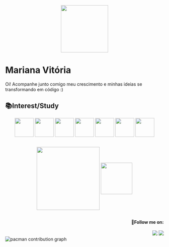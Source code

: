 <div align="center"> <img height="150px" src="https://64.media.tumblr.com/9f5abfbd728caf3c28efaef32e52ac6e/818874f94e0b7eaf-ce/s1280x1920/0e7d01eeb43d1f98624da20a663425c76db4744d.gifv"/></div>



# Mariana Vitória
<p>Oi! Acompanhe junto comigo meu crescimento e minhas ideias se transformando em código :)</p>

<h2> 📚Interest/Study </h2> 
<div align="center">
    <img height="60px" width="60px" src="https://cdn.jsdelivr.net/gh/devicons/devicon@latest/icons/html5/html5-original.svg" />
    <img height="60px" width="60px" src="https://cdn.jsdelivr.net/gh/devicons/devicon@latest/icons/css3/css3-original.svg" />
    <img height="60px" width="60px" src="https://cdn.jsdelivr.net/gh/devicons/devicon@latest/icons/python/python-original.svg" />
    <img height="60px" width="60px" src="https://cdn.jsdelivr.net/gh/devicons/devicon@latest/icons/django/django-plain.svg" />
    <img height="60px" width="60px" src="https://cdn.jsdelivr.net/gh/devicons/devicon@latest/icons/mysql/mysql-original.svg" />
    <img height="60px" width="60px" src="https://cdn.jsdelivr.net/gh/devicons/devicon@latest/icons/figma/figma-original.svg" />
    <img height="60px" width="60px" src="https://cdn.jsdelivr.net/gh/devicons/devicon@latest/icons/vscode/vscode-original.svg" />
                
    
          
</div>

##

<div align="center">
  <img  height=200 align="center" src="https://github-readme-stats.vercel.app/api?username=imariiana&show_icons=true&theme=maroongold&bg_color=440000&hide_border=true" />

<img height=100 align="center" src="https://github-readme-stats.vercel.app/api/top-langs?username=imariiana&theme=maroongold&layout=compact&card_width=120&bg_color=440000&hide_border=true" />

</div>


##

<div align="right">
  <h4>🌟Follow me on:</h4>
  <a href="https://www.instagram.com/im.mariiana_/"><img src="https://img.shields.io/badge/Instagram-E4405F?style=for-the-badge&logo=instagram&logoColor=white" target="_blank"></a>
  <a href="https://www.linkedin.com/in/mariana-vitória-921aa3332/"><img src="https://img.shields.io/badge/LinkedIn-0077B5?style=for-the-badge&logo=linkedin&logoColor=white"></a>
    
</div>

<picture>
  <source media="(prefers-color-scheme: dark)" srcset="https://raw.githubusercontent.com/imariiana /imariiana /output/pacman-contribution-graph-dark.svg">
  <source media="(prefers-color-scheme: light)" srcset="https://raw.githubusercontent.com/imariiana /imariiana /output/pacman-contribution-graph.svg">
  <img alt="pacman contribution graph" src="https://raw.githubusercontent.com/imariiana /imariiana /output/pacman-contribution-graph.svg">
</picture>

###



